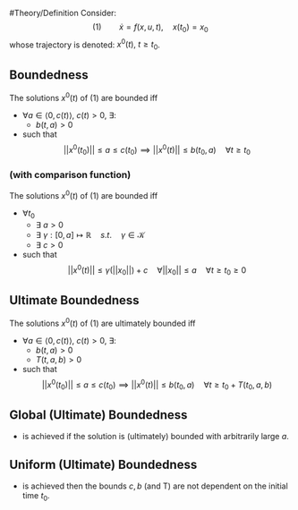 #Theory/Definition
Consider:
$$(1)\qquad  \dot{x} = f(x,u,t), \quad x(t_0) = x_0$$
whose trajectory is denoted:   $x^0(t), ~t\geq t_0$.
## Boundedness
The solutions $x^0(t)$ of (1) are bounded iff
- $\forall a\in\langle0,c(t)\rangle,~c(t)>0,~\exists:$
	- $b(t,a)>0$
- such that
$$ ||x^0(t_0)|| \leq a \leq c(t_0)  \implies ||x^0(t)|| \leq b(t_0,a) \quad\forall t\geq t_0$$
### (with comparison function)
The solutions $x^0(t)$ of (1) are bounded iff
- $\forall t_0$
	- $\exists~a > 0$
	- $\exists~\gamma:[0,a]\mapsto\mathbb{R} \quad s.t. \quad \gamma \in \mathcal{K}$
	- $\exists~c > 0$
- such that
$$ ||x^0(t)|| \leq \gamma(||x_0||) + c \quad \forall ||x_0||\leq a \quad\forall t\geq t_0\geq0$$

## Ultimate Boundedness
The solutions $x^0(t)$ of (1) are ultimately bounded iff
-  $\forall a\in\langle0,c(t)\rangle,~c(t)>0,~\exists:$
	- $b(t,a)>0$
	- $T(t,a,b) > 0$
- such that
$$ ||x^0(t_0)|| \leq a \leq c(t_0)  \implies ||x^0(t)|| \leq b(t_0,a) \quad\forall t\geq t_0 + T(t_0,a,b)$$

## Global (Ultimate) Boundedness
- is achieved if the solution is (ultimately) bounded with arbitrarily large $a$.

## Uniform (Ultimate) Boundedness
- is achieved then the bounds $c,b$ (and T) are not dependent on the initial time $t_0$.